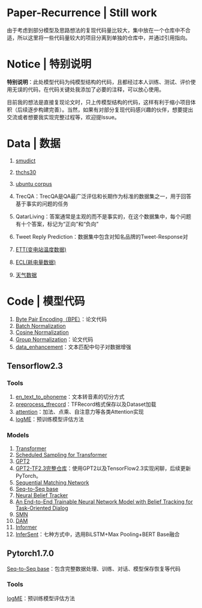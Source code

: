 Paper-Recurrence | Still work
========================

由于考虑到部分模型及思路想法的复现代码量比较大，集中放在一个仓库中不合适，所以这里将一些代码量较大的项目分离到单独的仓库中，并通过引用指向。

# Notice | 特别说明
**特别说明**：此处模型代码为纯模型结构的代码，且都经过本人训练、测试、评价使用无误的代码，在代码关键处我添加了必要的注释，可以放心使用。

目前我的想法是直接复现论文时，只上传模型结构的代码，这样有利于缩小项目体积（后续逐步构建完善）。当然，如果有对部分复现代码感兴趣的伙伴，想要提出交流或者想要我实现完整过程等，欢迎提Issue。

# Data | 数据
1. [smudict](https://github.com/DengBoCong/nlp-paper/blob/master/paper-code/data/cmudict-0.7b)
2. [thchs30](https://github.com/DengBoCong/nlp-paper/blob/master/paper-code/data/lexicon.txt)
3. [ubuntu corpus](http://dataset.cs.mcgill.ca/ubuntu-corpus-1.0/)
4. TrecQA：TrecQA是QA最广泛评估和长期作为标准的数据集之一，用于回答基于事实的问题的任务
5. QatarLiving：答案通常是主观的而不是事实的，在这个数据集中，每个问题有十个答案，标记为“正向”和“负向”
6. Tweet Reply Prediction：数据集中包含对知名品牌的Tweet-Response对

7. [ETT(变电站温度数据)](https://github.com/zhouhaoyi/ETDataset)
8. [ECL(耗电量数据)](https://archive.ics.uci.edu/ml/datasets/ElectricityLoadDiagrams20112014)
9. [天气数据](https://www.ncdc.noaa.gov/orders/qclcd/)

# Code | 模型代码

1. [Byte Pair Encoding（BPE）](https://github.com/DengBoCong/paper/blob/master/paper-code/bpe.py)：论文代码
2. [Batch Normalization](https://github.com/DengBoCong/paper/blob/master/paper-code/batch_normalization.py)
3. [Cosine Normalization](https://github.com/DengBoCong/paper/blob/master/paper-code/conv2d_cosnorm.py)
4. [Group Normalization](https://github.com/DengBoCong/paper/blob/master/paper-code/group_normalization.py)：论文代码
5. [data_enhancement](https://github.com/DengBoCong/paper/blob/master/paper-code/data_enhancement.py)：文本匹配中句子对数据增强

## Tensorflow2.3
### Tools
1. [en_text_to_phoneme](https://github.com/DengBoCong/nlp-paper/blob/master/paper-code/tensorflow_src/tools/en_text_to_phoneme.py)：文本转音素的切分方式
2. [preprocess_tfrecord](https://github.com/DengBoCong/nlp-paper/blob/master/paper-code/tensorflow_src/tools/preprocess_tfrecord.py)：TFRecord格式保存以及Dataset加载
3. [attention](https://github.com/DengBoCong/nlp-paper/blob/master/paper-code/tensorflow_src/tools/attention.py)：加法、点乘、自注意力等各类Attention实现
4. [logME](https://github.com/DengBoCong/nlp-paper/blob/master/paper-code/tensorflow_src/tools/logME.py)：预训练模型评估方法


### Models
1. [Transformer](https://github.com/DengBoCong/nlp-paper/blob/master/paper-code/tensorflow_src/models/transformer.py)
2. [Scheduled Sampling for Transformer](https://github.com/DengBoCong/nlp-paper/blob/master/paper-code/tensorflow_src/models/transformer.py)
3. [GPT2](https://github.com/DengBoCong/paper/blob/master/paper-code/tensorflow_src/models/gpt2.py)
4. [GPT2-TF2.3完整仓库](https://github.com/DengBoCong/GPT2-TF2.3)：使用GPT2以及TensorFlow2.3实现闲聊，后续更新PyTorch。
5. [Sequential Matching Network](https://github.com/DengBoCong/nlp-paper/blob/master/paper-code/tensorflow_src/models/smn.py)
6. [Seq-to-Seq base](https://github.com/DengBoCong/nlp-paper/blob/master/paper-code/tensorflow_src/models/seq2seq.py)
7. [Neural Belief Tracker](https://github.com/DengBoCong/nlp-paper/blob/master/paper-code/tensorflow_src/models/nbt.py)
8. [An End-to-End Trainable Neural Network Model with Belief Tracking for Task-Oriented Dialog](https://github.com/DengBoCong/nlp-paper/blob/master/paper-code/tensorflow_src/models/task)
9. [SMN](https://github.com/DengBoCong/nlp-paper/blob/master/paper-code/tensorflow_src/models/smn.py)
10. [DAM](https://github.com/DengBoCong/nlp-paper/blob/master/paper-code/tensorflow_src/models/DAM.py)
11. [Informer](https://github.com/DengBoCong/nlp-paper/blob/master/paper-code/tensorflow_src/models/informer.py)
12. [InferSent](https://github.com/DengBoCong/nlp-paper/blob/master/paper-code/tensorflow_src/models/InferSent.py)：七种方式中，选用BiLSTM+Max Pooling+BERT Base融合

## Pytorch1.7.0
[Seq-to-Seq base](https://github.com/DengBoCong/nlp-paper/blob/master/paper-code/pytorch_src/seq2seq)：包含完整数据处理、训练、对话、模型保存恢复等代码

### Tools
[logME](https://github.com/DengBoCong/nlp-paper/blob/master/paper-code/pytorch_src/logME.py)：预训练模型评估方法